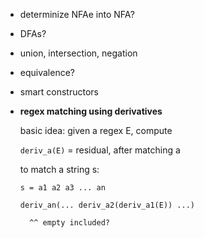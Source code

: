 - determinize NFAe into NFA?
- DFAs?
- union, intersection, negation
- equivalence?
- smart constructors
- **regex matching using derivatives**

  basic idea: given a regex E, compute
  
  `deriv_a(E)` = residual, after matching a
  
  to match a string s:
  
  ```
  s = a1 a2 a3 ... an
  
  deriv_an(... deriv_a2(deriv_a1(E)) ...)
  
    ^^ empty included?
  ```
